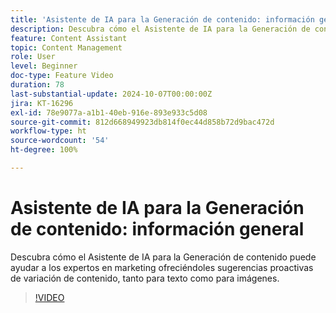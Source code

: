 ```yaml
---
title: 'Asistente de IA para la Generación de contenido: información general'
description: Descubra cómo el Asistente de IA para la Generación de contenido puede ayudar a los expertos en marketing ofreciéndoles sugerencias proactivas de variación de contenido, tanto para texto como para imágenes.
feature: Content Assistant
topic: Content Management
role: User
level: Beginner
doc-type: Feature Video
duration: 78
last-substantial-update: 2024-10-07T00:00:00Z
jira: KT-16296
exl-id: 78e9077a-a1b1-40eb-916e-893e933c5d08
source-git-commit: 812d668949923db814f0ec44d858b72d9bac472d
workflow-type: ht
source-wordcount: '54'
ht-degree: 100%

---
```


# Asistente de IA para la Generación de contenido: información general

Descubra cómo el Asistente de IA para la Generación de contenido puede ayudar a los expertos en marketing ofreciéndoles sugerencias proactivas de variación de contenido, tanto para texto como para imágenes.

>[!VIDEO](https://video.tv.adobe.com/v/3432686/?learn=on)
